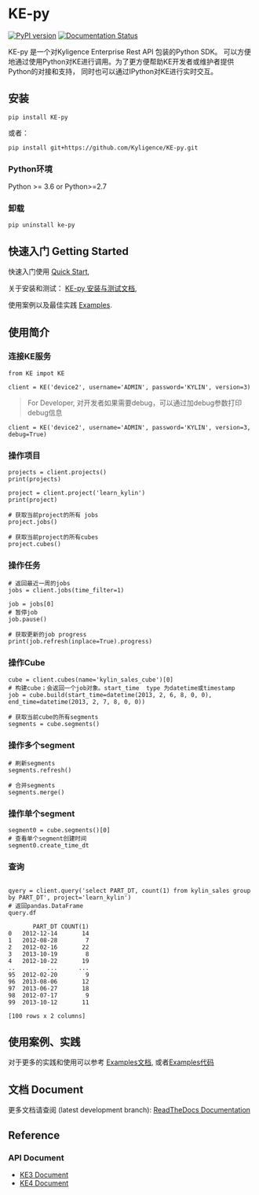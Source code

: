 # KE-py
[![PyPI version](https://badge.fury.io/py/KE-py.svg)](https://badge.fury.io/py/KE-py)
[![Documentation Status](https://readthedocs.org/projects/ke-py/badge/?version=latest)](https://ke-py.readthedocs.io/en/latest/?badge=latest)

KE-py 是一个对Kyligence Enterprise Rest API 包装的Python SDK。
可以方便地通过使用Python对KE进行调用。为了更方便帮助KE开发者或维护者提供Python的对接和支持，
同时也可以通过IPython对KE进行实时交互。


## 安装
`pip install KE-py`

或者：

`pip install git+https://github.com/Kyligence/KE-py.git`

### Python环境
Python >= 3.6  or Python>=2.7

### 卸载
`pip uninstall ke-py`

## 快速入门 Getting Started
快速入门使用  [Quick Start](https://ke-py.readthedocs.io/en/latest/quick_start.html), 

关于安装和测试： [KE-py 安装与测试文档](https://ke-py.readthedocs.io/en/latest/install.html), 

使用案例以及最佳实践 [Examples](https://ke-py.readthedocs.io/en/latest/examples.html).



## 使用简介
### 连接KE服务
```text
from KE impot KE

client = KE('device2', username='ADMIN', password='KYLIN', version=3)
```

> For Developer, 对开发者如果需要debug，可以通过加debug参数打印debug信息
```text
client = KE('device2', username='ADMIN', password='KYLIN', version=3, debug=True)
```

### 操作项目
```text
projects = client.projects()
print(projects)

project = client.project('learn_kylin')
print(project)

# 获取当前project的所有 jobs
project.jobs()

# 获取当前project的所有cubes
project.cubes()
```

### 操作任务
```text
# 返回最近一周的jobs
jobs = client.jobs(time_filter=1)

job = jobs[0]
# 暂停job
job.pause()

# 获取更新的job progress
print(job.refresh(inplace=True).progress)

```

### 操作Cube
```text
cube = client.cubes(name='kylin_sales_cube')[0]
# 构建cube；会返回一个job对象。start_time  type 为datetime或timestamp
job = cube.build(start_time=datetime(2013, 2, 6, 8, 0, 0), end_time=datetime(2013, 2, 7, 8, 0, 0))

# 获取当前cube的所有segments
segments = cube.segments()
```

### 操作多个segment
```text
# 刷新segments
segments.refresh()

# 合并segments
segments.merge()
```

### 操作单个segment
```text
segment0 = cube.segments()[0]
# 查看单个segment创建时间
segment0.create_time_dt
```

### 查询
```text

qyery = client.query('select PART_DT, count(1) from kylin_sales group by PART_DT', project='learn_kylin')
# 返回pandas.DataFrame
query.df

       PART_DT COUNT(1)
0   2012-12-14       14
1   2012-08-28        7
2   2012-02-16       22
3   2013-10-19        8
4   2012-10-22       19
..         ...      ...
95  2012-02-20        9
96  2013-08-06       12
97  2013-06-27       18
98  2012-07-17        9
99  2013-10-12       11

[100 rows x 2 columns]

```

## 使用案例、实践

对于更多的实践和使用可以参考 [Examples文档](https://ke-py.readthedocs.io/en/latest/examples.html),
或者[Examples代码](examples)

## 文档 Document
更多文档请查阅 (latest development branch): [ReadTheDocs Documentation](https://ke-py.readthedocs.io/en/latest/)


## Reference
### API Document
- [KE3 Document](https://docs.kyligence.io/books/v3.3/zh-cn/rest/)
- [KE4 Document](https://docs.kyligence.io/books/v4.0/zh-cn/developer/v4/)